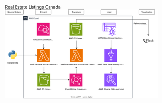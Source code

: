 Real Estate Listings Canada
![Alt Text](https://github.com/alianwar3/real-estate-listings-canada/blob/master/static/aws-architecture.svg)
